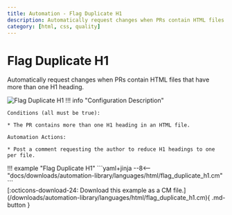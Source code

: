 ```yaml
---
title: Automation - Flag Duplicate H1
description: Automatically request changes when PRs contain HTML files that have more than one H1 heading.
category: [html, css, quality]
---
```

# Flag Duplicate H1

<!-- --8<-- [start:example]-->

Automatically request changes when PRs contain HTML files that have more than one H1 heading.

![Flag Duplicate H1](/automations/languages/html/flag-duplicate-h1/flag-duplicate-h1.png)
!!! info "Configuration Description"

    Conditions (all must be true):

    * The PR contains more than one H1 heading in an HTML file.

    Automation Actions:

    * Post a comment requesting the author to reduce H1 headings to one per file.

<div class="automationExample" markdown="1">
!!! example "Flag Duplicate H1"
    ```yaml+jinja
    --8<-- "docs/downloads/automation-library/languages/html/flag_duplicate_h1.cm"
    ```
    <div class="result" markdown>
      <span>
      [:octicons-download-24: Download this example as a CM file.](/downloads/automation-library/languages/html/flag_duplicate_h1.cm){ .md-button }
      </span>
    </div>
<!-- --8<-- [end:example]-->
